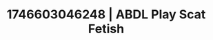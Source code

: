 ---
categories:
- BDSM whisper
- AI-generated
- Back arch
- Lingerie worship
- Mirror play
- Erotic dreamscape
- ASMR
- Cosplay
image: /assets/images/1746603046248.jpg
layout: post
seo:
  description: Featured content with artistic ABDL Play, Scat Fetish. HD images available.
  keywords: ABDL Play, Scat Fetish
  og_image: /assets/images/1746603046248.jpg
  schema_type: VisualArtwork
tags:
- ABDL Play
- '#1746603046248'
- Scat Fetish
title: 1746603046248 | ABDL Play Scat Fetish
---